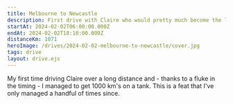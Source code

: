 ```yaml
---
title: Melbourne to Newcastle
description: First drive with Claire who would pretty much become the love of my driving life
startAt: 2024-02-02T06:00:00.000Z
endAt: 2024-02-02T18:10:00.000Z
distanceKm: 1071
heroImage: /drives/2024-02-02-melbourne-to-newcastle/cover.jpg
tags: drive
layout: drive.ejs
---
```


My first time driving Claire over a long distance and - thanks to a fluke in the timing - I managed to get 1000 km's on
a tank. This is a feat that I've only managed a handful of times since.
